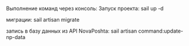 Выполнение команд через консоль:
Запуск проекта:
sail up -d

миграции:
sail artisan migrate

запись в базу данных из API NovaPoshta:
sail artisan command:update-np-data



